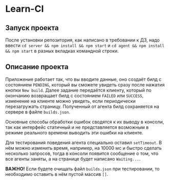 # Learn-CI

## Запуск проекта

После установки репозитория, как написано в требовании к ДЗ, надо ввести ```cd server && npm install && npm start``` и ```cd agent && npm install && npm start``` в разных вкладках командной строки.

## Описание проекта

Приложение работает так, что вы вводите данные, оно создаёт билд с состоянием ```PENDING```, который вы сможете увидеть сразу после нажатия кнопки ```New build```. Далее задание передаётся клиенту, который по окончанию возвращает билд с состоянием ```FAILED``` или ```SUCCESS```, изменение на клиенте можно увидеть, если периодически перезагружать страницу. Полученный от агента билд сохраняется на сервере в файле ```builds.json```.

Основные способы обработки ошибок сводятся к их выводу в консоли, так как интерфейс статичный и не представляется возможным в режиме реального времени выводить эти ошибки на клиенте.

Для тестирования поведения агента специально оставил ```setTimeout```. В нём можно изменить время, например, на 10000 мс и быстро сделать несколько запросов, тогда в консоли появится сообщение о том, что все агенты заняты, а на странице будет написано ```Waiting...```.

**ВАЖНО!** Если будете очищать файл ```builds.json``` при тестировании, то необходимо оставить в нём пустой массив ```[]```.
